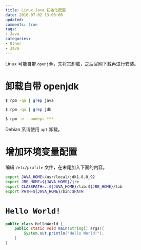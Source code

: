 ```yaml
---
title: Linux Java 初始化配置
date: 2016-07-02 13:00:00
updated:
comments: true
tags:
- Java
categories:
- Other
- Java
---
```


Linux 可能自带 `openjdk`，先将其卸载，之后官网下载再进行安装。

<!--more-->

# 卸载自带 openjdk

```bash
$ rpm -qa | grep java

$ rpm -qa | grep jdk

$ rpm -e --nodeps ***
```

Debian 系请使用 `apt` 卸载。

# 增加环境变量配置


编辑 `/etc/profile` 文件，在末尾加入下面的内容。​

```bash
export JAVA_HOME=/usr/local/jdk1.8.0_92
export JRE_HOME=${JAVA_HOME}/jre
export CLASSPATH=.:${JAVA_HOME}/lib:${JRE_HOME}/lib
export PATH=${JAVA_HOME}/bin:$PATH
```

# `Hello World!`

```java
public class HelloWorld {
    public static void main(String[] args){
        System.out.println("Hello World!");
    }
}
```
